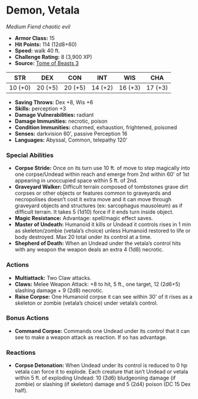 # Demon, Vetala

*Medium* *Fiend* *chaotic evil*

- **Armor Class:** 15
- **Hit Points:** 114 (12d8+60)
- **Speed:** walk 40 ft.
- **Challenge Rating:** 8 (3,900 XP)
- **Source:** [Tome of Beasts 3](https://koboldpress.com/kpstore/product/tome-of-beasts-2-for-5th-edition/)

| STR | DEX | CON | INT | WIS | CHA |
| --- | --- | --- | --- | --- | --- |
| 10 (+0) | 20 (+5) | 20 (+5) | 14 (+2) | 16 (+3) | 17 (+3) |

- **Saving Throws**: Dex +8, Wis +6
- **Skills:** perception +3
- **Damage Vulnerabilities:** radiant
- **Damage Immunities:** necrotic, poison
- **Condition Immunities:** charmed, exhaustion, frightened, poisoned
- **Senses:** darkvision 60', passive Perception 16
- **Languages:** Abyssal, Common, telepathy 120'
### Special Abilities
- **Corpse Stride:** Once on its turn use 10 ft. of move to step magically into one corpse/Undead within reach and emerge from 2nd within 60' of 1st appearing in unoccupied space within 5 ft. of 2nd.
- **Graveyard Walker:** Difficult terrain composed of tombstones grave dirt corpses or other objects or features common to graveyards and necropolises doesn’t cost it extra move and it can move through graveyard objects and structures (ex: sarcophagus mausoleum) as if difficult terrain. It takes 5 (1d10) force if it ends turn inside object.
- **Magic Resistance:** Advantage: spell/magic effect saves.
- **Master of Undeath:** Humanoid it kills or Undead it controls rises in 1 min as skeleton/zombie (vetala’s choice) unless Humanoid restored to life or body destroyed. Max 20 total under its control at a time.
- **Shepherd of Death:** When an Undead under the vetala’s control hits with any weapon the weapon deals an extra 4 (1d8) necrotic.
### Actions
- **Multiattack:** Two Claw attacks.
- **Claws:** Melee Weapon Attack: +8 to hit, 5 ft., one target, 12 (2d6+5) slashing damage + 9 (2d8) necrotic.
- **Raise Corpse:** One Humanoid corpse it can see within 30' of it rises as a skeleton or zombie (vetala’s choice) under vetala’s control.
### Bonus Actions
- **Command Corpse:** Commands one Undead under its control that it can see to make a weapon attack as reaction. If so has advantage.
### Reactions
- **Corpse Detonation:** When Undead under its control is reduced to 0 hp vetala can force it to explode. Each creature that isn’t Undead or vetala within 5 ft. of exploding Undead: 10 (3d6) bludgeoning damage (if zombie) or slashing (if skeleton) damage and 5 (2d4) poison (DC 15 Dex half).
